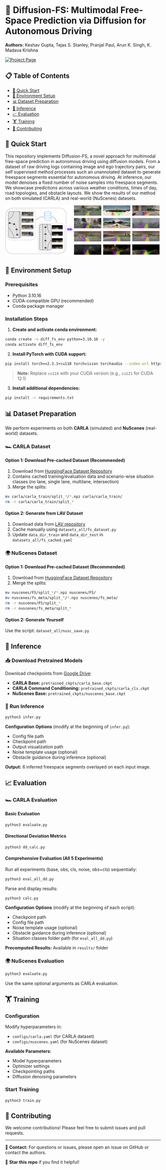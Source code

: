 # 🚗 Diffusion-FS: Multimodal Free-Space Prediction via Diffusion for Autonomous Driving

**Authors:** Keshav Gupta, Tejas S. Stanley, Pranjal Paul, Arun K. Singh, K. Madava Krishna

[![Project Page](https://img.shields.io/badge/Project-Page-blue)](https://diffusion-freespace.github.io/)

## 📋 Table of Contents

- [🚀 Quick Start](#-quick-start)
- [🐍 Environment Setup](#-environment-setup)
- [📊 Dataset Preparation](#-dataset-preparation)
- [🔮 Inference](#-inference)
- [📈 Evaluation](#-evaluation)
- [🏋️ Training](#-training)
- [🤝 Contributing](#-contributing)
<!-- - [📄 Citation](#-citation) -->

## 🚀 Quick Start

This repository implements Diffusion-FS, a novel approach for multimodal free-space prediction in autonomous driving using diffusion models. From a dataset of raw driving logs containing image and ego trajectory pairs, our self supervised method processes such an
unannotated dataset to generate freespace segments essential for autonomous driving. At inference, our model denoises a fixed number of noise samples into freespace segments.
We showcase predictions across various weather conditions, times of day, road topologies, and obstacle layouts. We show the results of our method on both simulated (CARLA) and real-world (NuScenes) datasets.

![Teaser](assets/teaser.jpg)

## 🐍 Environment Setup

### Prerequisites
- Python 3.10.16
- CUDA-compatible GPU (recommended)
- Conda package manager

### Installation Steps

1. **Create and activate conda environment:**
```bash
conda create -n diff_fs_env python=3.10.16 -y
conda activate diff_fs_env
```

2. **Install PyTorch with CUDA support:**
```bash
pip install torch==2.3.1+cu118 torchvision torchaudio --index-url https://download.pytorch.org/whl/cu118
```
> **Note:** Replace `cu118` with your CUDA version (e.g., `cu121` for CUDA 12.1)

3. **Install additional dependencies:**
```bash
pip install -r requirements.txt
```

## 📊 Dataset Preparation

We perform experiments on both **CARLA** (simulated) and **NuScenes** (real-world) datasets.

### 🏎️ CARLA Dataset

#### Option 1: Download Pre-cached Dataset (Recommended)
1. Download from [HuggingFace Dataset Repository](https://huggingface.co/datasets/keshav0306/diff_fs)
2. Contains cached training/evaluation data and scenario-wise situation classes (no lane, single lane, multilane, intersection)
3. Merge the splits:
```bash
mv carla/carla_train/split_*/*.npz carla/carla_train/
rm -r carla/carla_train/split_*
```

#### Option 2: Generate from LAV Dataset
1. Download data from [LAV repository](https://github.com/dotchen/LAV)
2. Cache manually using `datasets_all/fs_dataset.py`
3. Update `data_dir_train` and `data_dir_test` in `datasets_all/fs_cached.yaml`

### 🌍 NuScenes Dataset

#### Option 1: Download Pre-cached Dataset (Recommended)
1. Download from [HuggingFace Dataset Repository](https://huggingface.co/datasets/keshav0306/diff_fs)
2. Merge the splits:
```bash
mv nuscenes/FS/split_*/*.npz nuscenes/FS/
mv nuscenes/fs_meta/split_*/*.npz nuscenes/fs_meta/
rm -r nuscenes/FS/split_*
rm -r nuscenes/fs_meta/split_*
```

#### Option 2: Generate Yourself
Use the script: `dataset_all/nusc_save.py`

## 🔮 Inference

### 📥 Download Pretrained Models

Download checkpoints from [Google Drive](https://drive.google.com/drive/folders/1MEtb71k83aSxhz_TvZ3OHtYJtLJhbl_9?usp=sharing):

- **CARLA Base:** `pretrained_ckpts/carla_base.ckpt`
- **CARLA Command Conditioning:** `pretrained_ckpts/carla_cls.ckpt`
- **NuScenes Base:** `pretrained_ckpts/nuscenes_base.ckpt`

### 🎯 Run Inference

```bash
python3 infer.py
```

**Configuration Options** (modify at the beginning of `infer.py`):
- Config file path
- Checkpoint path
- Output visualization path
- Noise template usage (optional)
- Obstacle guidance during inference (optional)

**Output:** 6 inferred freespace segments overlayed on each input image.

## 📈 Evaluation

### 🏎️ CARLA Evaluation

#### Basic Evaluation
```bash
python3 evaluate.py
```

#### Directional Deviation Metrics
```bash
python3 dd_calc.py
```

#### Comprehensive Evaluation (All 5 Experiments)
Run all experiments (base, obs, cls, noise, obs+cls) sequentially:
```bash
python3 eval_all_dd.py
```

Parse and display results:
```bash
python3 calc.py
```

**Configuration Options** (modify at the beginning of each script):
- Checkpoint path
- Config file path
- Noise template usage (optional)
- Obstacle guidance during inference (optional)
- Situation classes folder path (for `eval_all_dd.py`)

**Precomputed Results:** Available in `results/` folder

### 🌍 NuScenes Evaluation

```bash
python3 evaluate.py
```
Use the same optional arguments as CARLA evaluation.

## 🏋️ Training

### Configuration
Modify hyperparameters in:
- `configs/carla.yaml` (for CARLA dataset)
- `configs/nuscenes.yaml` (for NuScenes dataset)

**Available Parameters:**
- Model hyperparameters
- Optimizer settings
- Checkpointing paths
- Diffusion denoising parameters

### Start Training
```bash
python3 train.py
```

## 🤝 Contributing

We welcome contributions! Please feel free to submit issues and pull requests.

<!-- ## 📄 Citation

If you find this work useful, please cite our paper:

```bibtex
@article{gupta2024diffusion,
  title={Diffusion-FS: Multimodal Free-Space Prediction via Diffusion for Autonomous Driving},
  author={Gupta, Keshav and Stanley, Tejas S. and Paul, Pranjal and Singh, Arun K. and Krishna, K. Madava},
  year={2024}
}
``` -->

---

📧 **Contact:** For questions or issues, please open an issue on GitHub or contact the authors.

🌟 **Star this repo** if you find it helpful!
